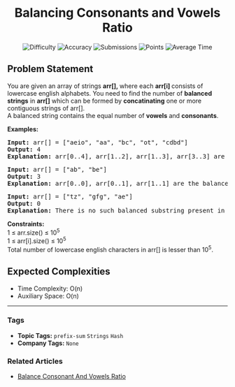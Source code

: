 <h1 align="center">Balancing Consonants and Vowels Ratio</h1>

<p align="center">
  <img alt="Difficulty" title="Difficulty" src="https://custom-icon-badges.demolab.com/badge/Difficulty: Medium-1F222E?style=for-the-badge&logoColor=white&logo=fire"/>
  <img alt="Accuracy" title="Accuracy" src="https://custom-icon-badges.demolab.com/badge/Accuracy: 58.77%25-1F222E?style=for-the-badge&logoColor=white&logo=target"/>
  <img alt="Submissions" title="Submissions" src="https://custom-icon-badges.demolab.com/badge/Submissions: 9K+-1F222E?style=for-the-badge&logoColor=white&logo=repo"/>
  <img alt="Points" title="Points" src="https://custom-icon-badges.demolab.com/badge/Points: 4-1F222E?style=for-the-badge&logoColor=white&logo=award"/>
  <img alt="Average Time" title="Average Time" src="https://custom-icon-badges.demolab.com/badge/Average%20Time: N/A-1F222E?style=for-the-badge&logoColor=white&logo=clock"/>
</p>

## Problem Statement

You are given an array of strings <b>arr[], </b>where each <b>arr[i] </b>consists of lowercase english alphabets. You need to find the number of <b>balanced strings</b> in <b>arr[]</b> which can be formed by <b>concatinating</b> one or more contiguous strings of arr[].<br>A balanced string contains the equal number of <b>vowels</b> and <b>consonants</b>. 

<b>Examples:</b>

<pre><b>Input: </b>arr[] = ["aeio", "aa", "bc", "ot", "cdbd"]<br><b>Output: </b>4<b><br>Explanation: </b>arr[0..4], arr[1..2], arr[1..3], arr[3..3] are the balanced substrings with equal consonants and vowels.</pre>

<pre><b>Input: </b>arr[] = ["ab", "be"]<br><b>Output: </b>3<b><br>Explanation: </b>arr[0..0], arr[0..1], arr[1..1] are the balanced substrings with equal consonants and vowels.</pre>

<pre><b>Input: </b>arr[] = ["tz", "gfg", "ae"]<br><b>Output: </b>0<b><br>Explanation: </b>There is no such balanced substring present in arr[] with equal consonants and vowels.<br></pre>

<b>Constraints:<br></b>1 ≤ arr.size() ≤ 10<sup>5</sup><br>1 ≤ arr[i].size() ≤ 10<sup>5</sup><br>Total number of lowercase english characters in arr[] is lesser than 10<sup>5</sup>.

## Expected Complexities
- Time Complexity: O(n)
- Auxiliary Space: O(n)

<hr>

### Tags
- **Topic Tags:** `prefix-sum` `Strings` `Hash`
- **Company Tags:** `None`

### Related Articles
- [Balance Consonant And Vowels Ratio](https://www.geeksforgeeks.org/balance-consonant-and-vowels-ratio/)
